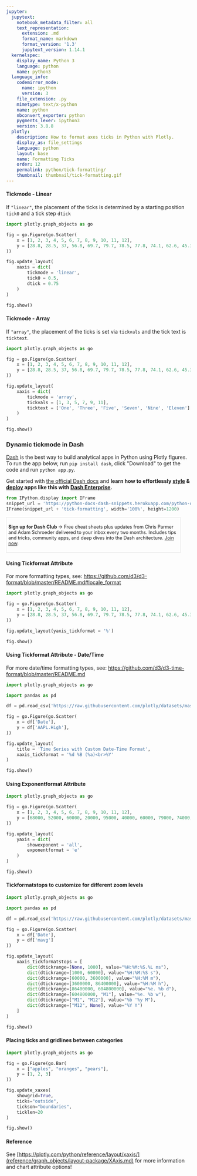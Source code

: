 ```yaml
---
jupyter:
  jupytext:
    notebook_metadata_filter: all
    text_representation:
      extension: .md
      format_name: markdown
      format_version: '1.3'
      jupytext_version: 1.14.1
  kernelspec:
    display_name: Python 3
    language: python
    name: python3
  language_info:
    codemirror_mode:
      name: ipython
      version: 3
    file_extension: .py
    mimetype: text/x-python
    name: python
    nbconvert_exporter: python
    pygments_lexer: ipython3
    version: 3.8.8
  plotly:
    description: How to format axes ticks in Python with Plotly.
    display_as: file_settings
    language: python
    layout: base
    name: Formatting Ticks
    order: 12
    permalink: python/tick-formatting/
    thumbnail: thumbnail/tick-formatting.gif
---
```


#### Tickmode - Linear


If `"linear"`, the placement of the ticks is determined by a starting position `tick0` and a tick step `dtick`

```python
import plotly.graph_objects as go

fig = go.Figure(go.Scatter(
    x = [1, 2, 3, 4, 5, 6, 7, 8, 9, 10, 11, 12],
    y = [28.8, 28.5, 37, 56.8, 69.7, 79.7, 78.5, 77.8, 74.1, 62.6, 45.3, 39.9]
))

fig.update_layout(
    xaxis = dict(
        tickmode = 'linear',
        tick0 = 0.5,
        dtick = 0.75
    )
)

fig.show()
```

#### Tickmode - Array


If `"array"`, the placement of the ticks is set via `tickvals` and the tick text is `ticktext`.

```python
import plotly.graph_objects as go

fig = go.Figure(go.Scatter(
    x = [1, 2, 3, 4, 5, 6, 7, 8, 9, 10, 11, 12],
    y = [28.8, 28.5, 37, 56.8, 69.7, 79.7, 78.5, 77.8, 74.1, 62.6, 45.3, 39.9]
))

fig.update_layout(
    xaxis = dict(
        tickmode = 'array',
        tickvals = [1, 3, 5, 7, 9, 11],
        ticktext = ['One', 'Three', 'Five', 'Seven', 'Nine', 'Eleven']
    )
)

fig.show()
```

### Dynamic tickmode in Dash

[Dash](https://plotly.com/dash/) is the best way to build analytical apps in Python using Plotly figures. To run the app below, run `pip install dash`, click "Download" to get the code and run `python app.py`.

Get started  with [the official Dash docs](https://dash.plotly.com/installation) and **learn how to effortlessly [style](https://plotly.com/dash/design-kit/) & [deploy](https://plotly.com/dash/app-manager/) apps like this with <a class="plotly-red" href="https://plotly.com/dash/">Dash Enterprise</a>.**


```python {hide_code=true}
from IPython.display import IFrame
snippet_url = 'https://python-docs-dash-snippets.herokuapp.com/python-docs-dash-snippets/'
IFrame(snippet_url + 'tick-formatting', width='100%', height=1200)
```

<div style="font-size: 0.9em;"><div style="width: calc(100% - 30px); box-shadow: none; border: thin solid rgb(229, 229, 229);"><div style="padding: 5px;"><div><p><strong>Sign up for Dash Club</strong> → Free cheat sheets plus updates from Chris Parmer and Adam Schroeder delivered to your inbox every two months. Includes tips and tricks, community apps, and deep dives into the Dash architecture.
<u><a href="https://go.plotly.com/dash-club?utm_source=Dash+Club+2022&utm_medium=graphing_libraries&utm_content=inline">Join now</a></u>.</p></div></div></div></div>


#### Using Tickformat Attribute


For more formatting types, see: <https://github.com/d3/d3-format/blob/master/README.md#locale_format>

```python
import plotly.graph_objects as go

fig = go.Figure(go.Scatter(
    x = [1, 2, 3, 4, 5, 6, 7, 8, 9, 10, 11, 12],
    y = [28.8, 28.5, 37, 56.8, 69.7, 79.7, 78.5, 77.8, 74.1, 62.6, 45.3, 39.9]
))

fig.update_layout(yaxis_tickformat = '%')

fig.show()
```

#### Using Tickformat Attribute - Date/Time


For more date/time formatting types, see: <https://github.com/d3/d3-time-format/blob/master/README.md>

```python
import plotly.graph_objects as go

import pandas as pd

df = pd.read_csv('https://raw.githubusercontent.com/plotly/datasets/master/finance-charts-apple.csv')

fig = go.Figure(go.Scatter(
    x = df['Date'],
    y = df['AAPL.High'],
))

fig.update_layout(
    title = 'Time Series with Custom Date-Time Format',
    xaxis_tickformat = '%d %B (%a)<br>%Y'
)

fig.show()
```

#### Using Exponentformat Attribute

```python
import plotly.graph_objects as go

fig = go.Figure(go.Scatter(
    x = [1, 2, 3, 4, 5, 6, 7, 8, 9, 10, 11, 12],
    y = [68000, 52000, 60000, 20000, 95000, 40000, 60000, 79000, 74000, 42000, 20000, 90000]
))

fig.update_layout(
    yaxis = dict(
        showexponent = 'all',
        exponentformat = 'e'
    )
)

fig.show()
```

#### Tickformatstops to customize for different zoom levels

```python
import plotly.graph_objects as go

import pandas as pd

df = pd.read_csv('https://raw.githubusercontent.com/plotly/datasets/master/finance-charts-apple.csv')

fig = go.Figure(go.Scatter(
    x = df['Date'],
    y = df['mavg']
))

fig.update_layout(
    xaxis_tickformatstops = [
        dict(dtickrange=[None, 1000], value="%H:%M:%S.%L ms"),
        dict(dtickrange=[1000, 60000], value="%H:%M:%S s"),
        dict(dtickrange=[60000, 3600000], value="%H:%M m"),
        dict(dtickrange=[3600000, 86400000], value="%H:%M h"),
        dict(dtickrange=[86400000, 604800000], value="%e. %b d"),
        dict(dtickrange=[604800000, "M1"], value="%e. %b w"),
        dict(dtickrange=["M1", "M12"], value="%b '%y M"),
        dict(dtickrange=["M12", None], value="%Y Y")
    ]
)

fig.show()
```

#### Placing ticks and gridlines between categories

```python
import plotly.graph_objects as go

fig = go.Figure(go.Bar(
    x = ["apples", "oranges", "pears"],
    y = [1, 2, 3]
))

fig.update_xaxes(
    showgrid=True,
    ticks="outside",
    tickson="boundaries",
    ticklen=20
)

fig.show()
```

#### Reference
See [https://plotly.com/python/reference/layout/xaxis/](reference/graph_objects/layout-package/XAxis.md) for more information and chart attribute options!
